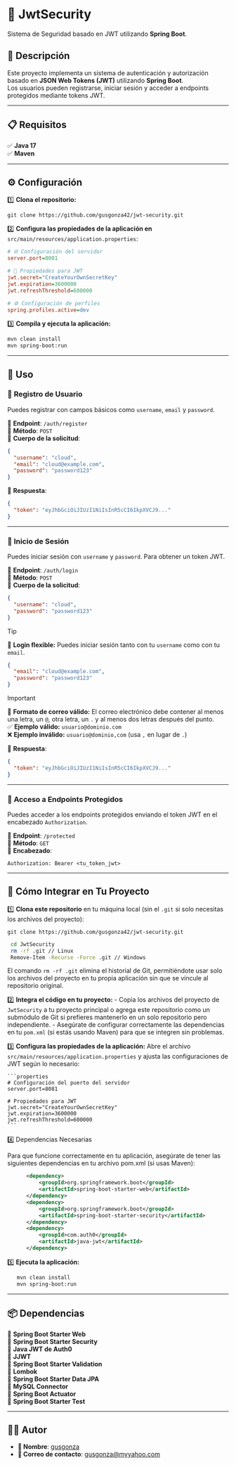 # 🔐 **JwtSecurity**

Sistema de Seguridad basado en JWT utilizando **Spring Boot**.

## 📌 **Descripción**

Este proyecto implementa un sistema de autenticación y autorización basado en **JSON Web Tokens (JWT)** utilizando **Spring Boot**.  
Los usuarios pueden registrarse, iniciar sesión y acceder a endpoints protegidos mediante tokens JWT.

---

## 📋 **Requisitos**

✅ **Java 17**  
✅ **Maven**

---

## ⚙️ **Configuración**

1️⃣ **Clona el repositorio:**

```shell
git clone https://github.com/gusgonza42/jwt-security.git
```  

2️⃣ **Configura las propiedades de la aplicación en** `src/main/resources/application.properties`:

```ini
# 🌐 Configuración del servidor
server.port=8081

# 🔑 Propiedades para JWT
jwt.secret="CreateYourOwnSecretKey"
jwt.expiration=3600000
jwt.refreshThreshold=600000

# ⚙️ Configuración de perfiles
spring.profiles.active=dev
```  

3️⃣ **Compila y ejecuta la aplicación:**

```sh
mvn clean install
mvn spring-boot:run
```  

---

## 🚀 **Uso**

### 📝 **Registro de Usuario**

Puedes registrar con campos básicos como `username`, `email` y `password`.

🔹 **Endpoint**: `/auth/register`  
🔹 **Método**: `POST`  
🔹 **Cuerpo de la solicitud**:

```json
{
  "username": "cloud",
  "email": "cloud@example.com",
  "password": "password123"
}
```  

🔹 **Respuesta**:

```json
{
  "token": "eyJhbGciOiJIUzI1NiIsInR5cCI6IkpXVCJ9..."
}
```  

---

### 🔑 **Inicio de Sesión**

Puedes iniciar sesión con `username` y `password`. Para obtener un token JWT.

🔹 **Endpoint**: `/auth/login`  
🔹 **Método**: `POST`  
🔹 **Cuerpo de la solicitud**:

```json
{
  "username": "cloud",
  "password": "password123"
}
```

> [!TIP]  
> 🔑 **Login flexible:** Puedes iniciar sesión tanto con tu `username` como con tu `email`.

```json
{
  "email": "cloud@example.com",
  "password": "password123"
}
```  

> [!IMPORTANT]  
> 📧 **Formato de correo válido:** El correo electrónico debe contener al menos una letra, un `@`, otra letra, un `.` y al menos dos letras después del punto.  
> ✅ **Ejemplo válido:** `usuario@dominio.com`  
> ❌ **Ejemplo inválido:** `usuario@dominio,com` (usa `,` en lugar de `.`)

🔹 **Respuesta**:

```json
{
  "token": "eyJhbGciOiJIUzI1NiIsInR5cCI6IkpXVCJ9..."
}
```  

---

### 🔐 **Acceso a Endpoints Protegidos**

Puedes acceder a los endpoints protegidos enviando el token JWT en el encabezado `Authorization`.

🔹 **Endpoint**: `/protected`  
🔹 **Método**: `GET`  
🔹 **Encabezado**:

```http
Authorization: Bearer <tu_token_jwt>
```  

---

## 🚀 **Cómo Integrar en Tu Proyecto**

1️⃣ **Clona este repositorio** en tu máquina local (sin el `.git` si solo necesitas los archivos del proyecto):

   ```shell
   git clone https://github.com/gusgonza42/jwt-security.git
   ``` 

   ```sh
    cd JwtSecurity
    rm -rf .git // Linux
    Remove-Item -Recurse -Force .git // Windows
   ```
   
   El comando `rm -rf .git` elimina el historial de Git, permitiéndote usar solo los archivos del proyecto en tu propia aplicación sin que se vincule al repositorio original.

2️⃣ **Integra el código en tu proyecto:**
    - Copia los archivos del proyecto de `JwtSecurity` a tu proyecto principal o agrega este repositorio como un submódulo de Git si prefieres mantenerlo en un solo repositorio pero independiente.
    - Asegúrate de configurar correctamente las dependencias en tu `pom.xml` (si estás usando Maven) para que se integren sin problemas.

3️⃣ **Configura las propiedades de la aplicación:**
   Abre el archivo `src/main/resources/application.properties` y ajusta las configuraciones de JWT según lo necesario:

    ```properties
    # Configuración del puerto del servidor
    server.port=8081

    # Propiedades para JWT
    jwt.secret="CreateYourOwnSecretKey"
    jwt.expiration=3600000
    jwt.refreshThreshold=600000
    ```
4️⃣ Dependencias Necesarias

Para que funcione correctamente en tu aplicación, asegúrate de tener las siguientes dependencias en tu archivo pom.xml (si usas Maven):

   ```xml
         <dependency>
             <groupId>org.springframework.boot</groupId>
             <artifactId>spring-boot-starter-web</artifactId>
         </dependency>
         <dependency>
             <groupId>org.springframework.boot</groupId>
             <artifactId>spring-boot-starter-security</artifactId>
         </dependency>
         <dependency>
             <groupId>com.auth0</groupId>
             <artifactId>java-jwt</artifactId>
         </dependency>
   ```

5️⃣ **Ejecuta la aplicación:**

 ```sh
    mvn clean install
    mvn spring-boot:run
 ```

---

## 📦 **Dependencias**

📌 **Spring Boot Starter Web**  
📌 **Spring Boot Starter Security**  
📌 **Java JWT de Auth0**  
📌 **JJWT**  
📌 **Spring Boot Starter Validation**  
📌 **Lombok**  
📌 **Spring Boot Starter Data JPA**  
📌 **MySQL Connector**  
📌 **Spring Boot Actuator**  
📌 **Spring Boot Starter Test**

---

## 👨‍💻 **Autor**

- **📝 Nombre**: [gusgonza](https://github.com/gusgonza42)  
- **📧 Correo de contacto**: gusgonza@myyahoo.com  
